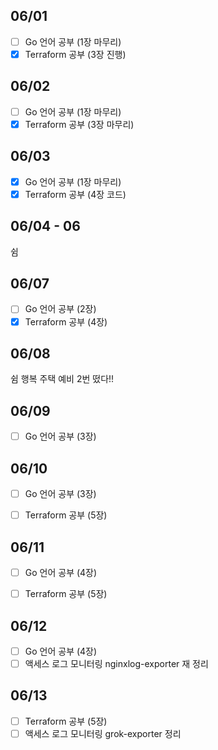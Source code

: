 ## 06/01

- [ ] Go 언어 공부 (1장 마무리)
- [x] Terraform 공부 (3장 진행)

## 06/02

- [ ] Go 언어 공부 (1장 마무리)
- [x] Terraform 공부 (3장 마무리)

## 06/03

- [x] Go 언어 공부 (1장 마무리)
- [x] Terraform 공부 (4장 코드)

## 06/04 - 06

쉼

## 06/07

- [ ] Go 언어 공부 (2장)
- [x] Terraform 공부 (4장)

## 06/08

쉼 행복 주택 예비 2번 떴다!!

## 06/09

- [ ] Go 언어 공부 (3장)

## 06/10

- [ ] Go 언어 공부 (3장)
- [ ] Terraform 공부 (5장)


## 06/11

- [ ] Go 언어 공부 (4장)
- [ ] Terraform 공부 (5장)


## 06/12

- [ ] Go 언어 공부 (4장)
- [ ] 액세스 로그 모니터링 nginxlog-exporter 재 정리

## 06/13

- [ ] Terraform 공부 (5장)
- [ ] 액세스 로그 모니터링 grok-exporter 정리